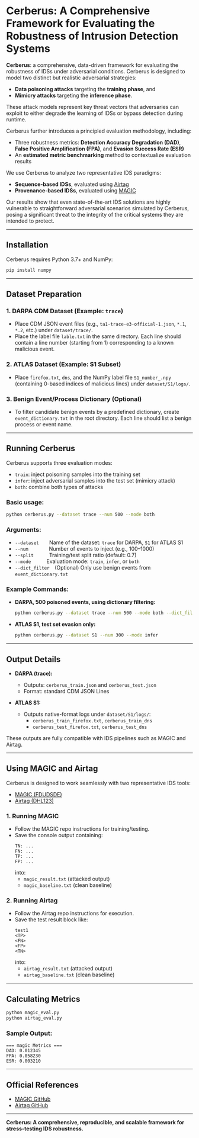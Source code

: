 # Cerberus: A Comprehensive Framework for Evaluating the Robustness of Intrusion Detection Systems
**Cerberus**: a comprehensive, data-driven framework for evaluating the robustness of IDSs under adversarial conditions. Cerberus is designed to model two distinct but realistic adversarial strategies:  
- **Data poisoning attacks** targeting the **training phase**, and  
- **Mimicry attacks** targeting the **inference phase**.

These attack models represent key threat vectors that adversaries can exploit to either degrade the learning of IDSs or bypass detection during runtime.

Cerberus further introduces a principled evaluation methodology, including:
- Three robustness metrics: **Detection Accuracy Degradation (DAD)**, **False Positive Amplification (FPA)**, and **Evasion Success Rate (ESR)**
- An **estimated metric benchmarking** method to contextualize evaluation results

We use Cerberus to analyze two representative IDS paradigms:
- **Sequence-based IDSs**, evaluated using [Airtag](https://github.com/dhl123/Airtag-2023)
- **Provenance-based IDSs**, evaluated using [MAGIC](https://github.com/FDUDSDE/MAGIC)

Our results show that even state-of-the-art IDS solutions are highly vulnerable to straightforward adversarial scenarios simulated by Cerberus, posing a significant threat to the integrity of the critical systems they are intended to protect.

---

## Installation

Cerberus requires Python 3.7+ and NumPy:

```bash
pip install numpy
```

---

## Dataset Preparation

### 1. DARPA CDM Dataset (Example: `trace`)

- Place CDM JSON event files (e.g., `ta1-trace-e3-official-1.json`, `*.1`, `*.2`, etc.) under `dataset/trace/`.
- Place the label file `lable.txt` in the same directory. Each line should contain a line number (starting from 1) corresponding to a known malicious event.

### 2. ATLAS Dataset (Example: S1 Subset)

- Place `firefox.txt`, `dns`, and the NumPy label file `S1_number_.npy` (containing 0-based indices of malicious lines) under `dataset/S1/logs/`.

### 3. Benign Event/Process Dictionary (Optional)

- To filter candidate benign events by a predefined dictionary, create `event_dictionary.txt` in the root directory. Each line should list a benign process or event name.

---

## Running Cerberus

Cerberus supports three evaluation modes:
- `train`: inject poisoning samples into the training set
- `infer`: inject adversarial samples into the test set (mimicry attack)
- `both`: combine both types of attacks

### Basic usage:

```bash
python cerberus.py --dataset trace --num 500 --mode both
```

### Arguments:

- `--dataset`  Name of the dataset: `trace` for DARPA, `S1` for ATLAS S1
- `--num`    Number of events to inject (e.g., 100–1000)
- `--split`   Training/test split ratio (default: 0.7)
- `--mode`   Evaluation mode: `train`, `infer`, or `both`
- `--dict_filter` (Optional) Only use benign events from `event_dictionary.txt`

### Example Commands:

- **DARPA, 500 poisoned events, using dictionary filtering:**
  ```bash
  python cerberus.py --dataset trace --num 500 --mode both --dict_filter
  ```

- **ATLAS S1, test set evasion only:**
  ```bash
  python cerberus.py --dataset S1 --num 300 --mode infer
  ```

---

## Output Details

- **DARPA (trace):**
  - Outputs: `cerberus_train.json` and `cerberus_test.json`
  - Format: standard CDM JSON Lines

- **ATLAS S1:**
  - Outputs native-format logs under `dataset/S1/logs/`:
    - `cerberus_train_firefox.txt`, `cerberus_train_dns`
    - `cerberus_test_firefox.txt`, `cerberus_test_dns`

These outputs are fully compatible with IDS pipelines such as MAGIC and Airtag.

---

## Using MAGIC and Airtag

Cerberus is designed to work seamlessly with two representative IDS tools:

- [MAGIC (FDUDSDE)](https://github.com/FDUDSDE/MAGIC)
- [Airtag (DHL123)](https://github.com/dhl123/Airtag-2023)

### 1. Running MAGIC

- Follow the MAGIC repo instructions for training/testing.
- Save the console output containing:
  ```
  TN: ...
  FN: ...
  TP: ...
  FP: ...
  ```
  into:
  - `magic_result.txt` (attacked output)
  - `magic_baseline.txt` (clean baseline)

### 2. Running Airtag

- Follow the Airtag repo instructions for execution.
- Save the test result block like:
  ```
  test1
  <TP>
  <FN>
  <FP>
  <TN>
  ```
  into:
  - `airtag_result.txt` (attacked output)
  - `airtag_baseline.txt` (clean baseline)

---

## Calculating Metrics

```bash
python magic_eval.py
python airtag_eval.py
```

### Sample Output:

```
=== magic Metrics ===
DAD: 0.012345
FPA: 0.058230
ESR: 0.003210
```

---

## Official References

- [MAGIC GitHub](https://github.com/FDUDSDE/MAGIC)
- [Airtag GitHub](https://github.com/dhl123/Airtag-2023)

---

**Cerberus: A comprehensive, reproducible, and scalable framework for stress-testing IDS robustness.**
